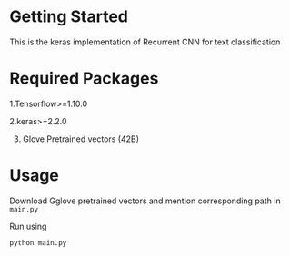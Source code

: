 
# Getting Started
This is the keras implementation of Recurrent CNN for text classification

# Required Packages
1.Tensorflow>=1.10.0

2.keras>=2.2.0

3. Glove Pretrained vectors (42B)

# Usage

Download Gglove pretrained vectors and mention corresponding path in ```main.py```

Run using 

```
python main.py
```
